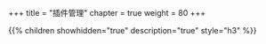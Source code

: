 +++
title = "插件管理"
chapter = true
weight = 80
+++

{{% children showhidden="true" description="true" style="h3"  %}}
